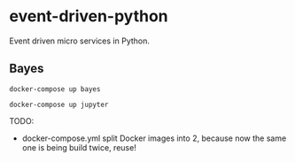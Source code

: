 # event-driven-python
Event driven micro services in Python.

## Bayes

```shell
docker-compose up bayes
```

```shell
docker-compose up jupyter
```

TODO:
- docker-compose.yml split Docker images into 2, because now the same 
  one is being build twice, reuse!